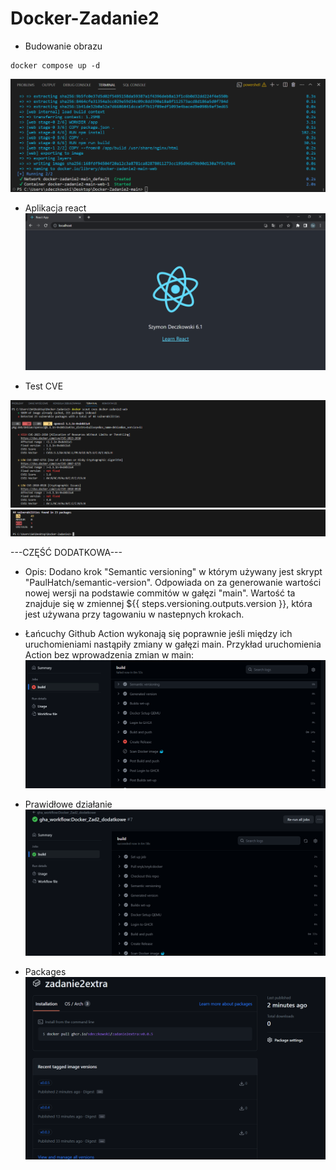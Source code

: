 # Docker-Zadanie2

* Budowanie obrazu
```
docker compose up -d
```
![image](/ss/compose.PNG)

* Aplikacja react
![image](/ss/react.PNG)

* Test CVE

![image](/ss/scout1.png)
![image](/ss/scout2.png)

---CZĘŚĆ DODATKOWA---
* Opis: Dodano krok "Semantic versioning" w którym używany jest skrypt "PaulHatch/semantic-version". Odpowiada on za generowanie wartości nowej wersji na podstawie commitów w gałęzi "main". Wartość ta znajduje się w zmiennej ${{ steps.versioning.outputs.version }}, która jest używana przy tagowaniu w nastepnych krokach.

* Łańcuchy Github Action wykonają się poprawnie jeśli między ich uruchomieniami nastąpiły zmiany w gałęzi main.
  Przykład uruchomienia Action bez wprowadzenia zmian w main:
  ![image](/ss/Action_failed.PNG)
  
* Prawidłowe działanie
![image](/ss/Success.PNG)
* Packages
![image](/ss/wersje.PNG)
